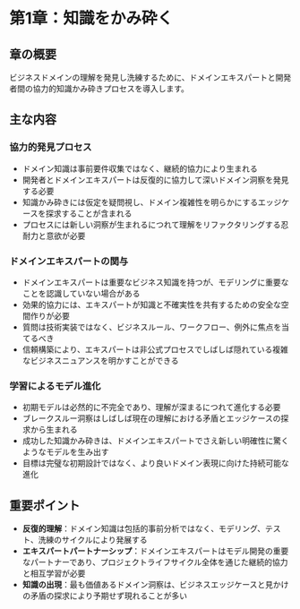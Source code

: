 # 第1章：知識をかみ砕く

## 章の概要
ビジネスドメインの理解を発見し洗練するために、ドメインエキスパートと開発者間の協力的知識かみ砕きプロセスを導入します。

## 主な内容

### 協力的発見プロセス
- ドメイン知識は事前要件収集ではなく、継続的協力により生まれる
- 開発者とドメインエキスパートは反復的に協力して深いドメイン洞察を発見する必要
- 知識かみ砕きには仮定を疑問視し、ドメイン複雑性を明らかにするエッジケースを探求することが含まれる
- プロセスには新しい洞察が生まれるにつれて理解をリファクタリングする忍耐力と意欲が必要

### ドメインエキスパートの関与
- ドメインエキスパートは重要なビジネス知識を持つが、モデリングに重要なことを認識していない場合がある
- 効果的協力には、エキスパートが知識と不確実性を共有するための安全な空間作りが必要
- 質問は技術実装ではなく、ビジネスルール、ワークフロー、例外に焦点を当てるべき
- 信頼構築により、エキスパートは非公式プロセスでしばしば隠れている複雑なビジネスニュアンスを明かすことができる

### 学習によるモデル進化
- 初期モデルは必然的に不完全であり、理解が深まるにつれて進化する必要
- ブレークスルー洞察はしばしば現在の理解における矛盾とエッジケースの探求から生まれる
- 成功した知識かみ砕きは、ドメインエキスパートでさえ新しい明確性に驚くようなモデルを生み出す
- 目標は完璧な初期設計ではなく、より良いドメイン表現に向けた持続可能な進化

## 重要ポイント
- **反復的理解**：ドメイン知識は包括的事前分析ではなく、モデリング、テスト、洗練のサイクルにより発展する
- **エキスパートパートナーシップ**：ドメインエキスパートはモデル開発の重要なパートナーであり、プロジェクトライフサイクル全体を通じた継続的協力と相互学習が必要
- **知識の出現**：最も価値あるドメイン洞察は、ビジネスエッジケースと見かけの矛盾の探求により予期せず現れることが多い